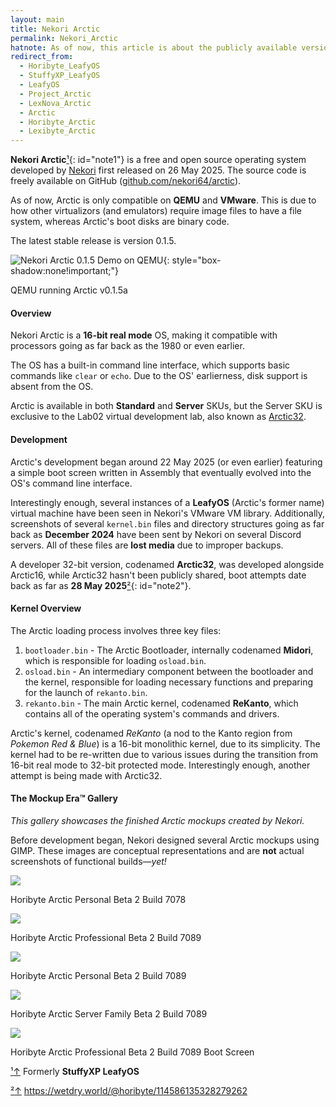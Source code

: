 ```yaml
---
layout: main
title: Nekori Arctic
permalink: Nekori_Arctic
hatnote: As of now, this article is about the publicly available version known as Arctic16. For the 32-bit internal developer version, see <a href='Arctic32'>Arctic32</a>.
redirect_from:
  - Horibyte_LeafyOS
  - StuffyXP_LeafyOS
  - LeafyOS
  - Project_Arctic
  - LexNova_Arctic
  - Arctic
  - Horibyte_Arctic
  - Lexibyte_Arctic
---
```


**Nekori Arctic**[&sup1;](#notec1){: id="note1"} is a free and open source operating system developed by [Nekori](Nekori64) first released on 26 May 2025. The source code is freely available on GitHub ([github.com/nekori64/arctic](https://github.com/nekori64/arctic)).

As of now, Arctic is only compatible on **QEMU** and **VMware**. This is due to how other virtualizors (and emulators) require image files to have a file system, whereas Arctic's boot disks are binary code.

The latest stable release is version 0.1.5.

![Nekori Arctic 0.1.5 Demo on QEMU](img/articles/arctic/0.1.5demo.png){: style="box-shadow:none!important;"}
<p id="caption">QEMU running Arctic v0.1.5a</p>


#### Overview

Nekori Arctic is a **16-bit real mode** OS, making it compatible with processors going as far back as the 1980 or even earlier.

The OS has a built-in command line interface, which supports basic commands like `clear` or `echo`. Due to the OS' earlierness, disk support is absent from the OS.

Arctic is available in both **Standard** and **Server** SKUs, but the Server SKU is exclusive to the Lab02 virtual development lab, also known as [Arctic32](Arctic32).

#### Development

Arctic's development began around 22 May 2025 (or even earlier) featuring a simple boot screen written in Assembly that eventually evolved into the OS's command line interface.

Interestingly enough, several instances of a **LeafyOS** (Arctic's former name) virtual machine have been seen in Nekori's VMware VM library. Additionally, screenshots of several `kernel.bin` files and directory structures going as far back as **December 2024** have been sent by Nekori on several Discord servers. All of these files are **lost media** due to improper backups.

A developer 32-bit version, codenamed **Arctic32**, was developed alongside Arctic16, while Arctic32 hasn't been publicly shared, boot attempts date back as far as **28 May 2025**[&sup2;](#notec2){: id="note2"}.

#### Kernel Overview

The Arctic loading process involves three key files:

1.  `bootloader.bin` - The Arctic Bootloader, internally codenamed **Midori**, which is responsible for loading `osload.bin`.
2.  `osload.bin` - An intermediary component between the bootloader and the kernel, responsible for loading necessary functions and preparing for the launch of `rekanto.bin`.
3.  `rekanto.bin` - The main Arctic kernel, codenamed **ReKanto**, which contains all of the operating system's commands and drivers.

Arctic's kernel, codenamed *ReKanto* (a nod to the Kanto region from *Pokemon Red & Blue*) is a 16-bit monolithic kernel, due to its simplicity. The kernel had to be re-written due to various issues during the transition from 16-bit real mode to 32-bit protected mode. Interestingly enough, another attempt is being made with Arctic32.


#### The Mockup Era™ Gallery

*This gallery showcases the finished Arctic mockups created by Nekori.*

Before development began, Nekori designed several Arctic mockups using GIMP. These images are conceptual representations and are **not** actual screenshots of functional builds—*yet!*

![](img/articles/arctic/7078personal.png)
<p id="caption">Horibyte Arctic Personal Beta 2 Build 7078</p>

![](img/articles/arctic/7089professional.png)
<p id="caption">Horibyte Arctic Professional Beta 2 Build 7089</p>

![](img/articles/arctic/7089personal.png)
<p id="caption">Horibyte Arctic Personal Beta 2 Build 7089</p>

![](img/articles/arctic/7089server.png)
<p id="caption">Horibyte Arctic Server Family Beta 2 Build 7089</p>

![](img/articles/arctic/7089bs.png)
<p id="caption">Horibyte Arctic Professional Beta 2 Build 7089 Boot Screen</p>

<p id="notec1"><a href="#note1">&sup1;<span></span>&uparrow;</a> Formerly <b>StuffyXP LeafyOS</b></p>
<p id="notec2"><a href="#note2">&sup2;<span></span>&uparrow;</a> <a href="https://wetdry.world/@horibyte/114586135328279262">https://wetdry.world/@horibyte/114586135328279262</a></p>